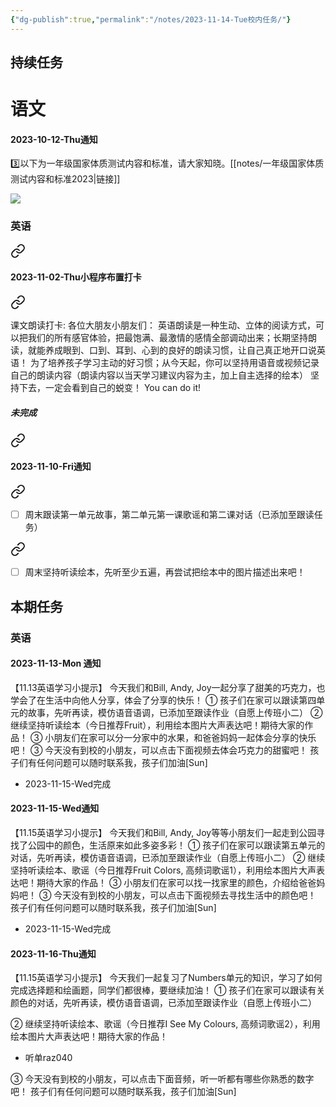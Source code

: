 ```yaml
---
{"dg-publish":true,"permalink":"/notes/2023-11-14-Tue校内任务/"}
---
```




## 持续任务
# 语文
#### 2023-10-12-Thu通知

<div class="transclusion internal-embed is-loaded"><div class="markdown-embed">



3️⃣以下为一年级国家体质测试内容和标准，请大家知晓。[[notes/一年级国家体质测试内容和标准2023\|链接]] 

</div></div>

![](https://i.postimg.cc/MHzsR1hz/mmexport1697117476792.jpg)
### 英语

<div class="transclusion internal-embed is-loaded"><a class="markdown-embed-link" href="/notes/202310311910/#767ee4" aria-label="Open link"><svg xmlns="http://www.w3.org/2000/svg" width="24" height="24" viewBox="0 0 24 24" fill="none" stroke="currentColor" stroke-width="2" stroke-linecap="round" stroke-linejoin="round" class="svg-icon lucide-link"><path d="M10 13a5 5 0 0 0 7.54.54l3-3a5 5 0 0 0-7.07-7.07l-1.72 1.71"></path><path d="M14 11a5 5 0 0 0-7.54-.54l-3 3a5 5 0 0 0 7.07 7.07l1.71-1.71"></path></svg></a><div class="markdown-embed">



#### 2023-11-02-Thu小程序布置打卡

</div></div>


<div class="transclusion internal-embed is-loaded"><a class="markdown-embed-link" href="/notes/202310311910/#8eadcc" aria-label="Open link"><svg xmlns="http://www.w3.org/2000/svg" width="24" height="24" viewBox="0 0 24 24" fill="none" stroke="currentColor" stroke-width="2" stroke-linecap="round" stroke-linejoin="round" class="svg-icon lucide-link"><path d="M10 13a5 5 0 0 0 7.54.54l3-3a5 5 0 0 0-7.07-7.07l-1.72 1.71"></path><path d="M14 11a5 5 0 0 0-7.54-.54l-3 3a5 5 0 0 0 7.07 7.07l1.71-1.71"></path></svg></a><div class="markdown-embed">



课文朗读打卡:
各位大朋友小朋友们：
      英语朗读是一种生动、立体的阅读方式，可以把我们的所有感官体验，把最饱满、最激情的感情全部调动出来；长期坚持朗读，就能养成眼到、口到、耳到、心到的良好的朗读习惯，让自己真正地开口说英语！
为了培养孩子学习主动的好习惯；从今天起，你可以坚持用语音或视频记录自己的朗读内容（朗读内容以当天学习建议内容为主，加上自主选择的绘本）
坚持下去，一定会看到自己的蜕变！
You can do it! 

</div></div>

##### 未完成

<div class="transclusion internal-embed is-loaded"><a class="markdown-embed-link" href="/notes/202311071459/#8344f8" aria-label="Open link"><svg xmlns="http://www.w3.org/2000/svg" width="24" height="24" viewBox="0 0 24 24" fill="none" stroke="currentColor" stroke-width="2" stroke-linecap="round" stroke-linejoin="round" class="svg-icon lucide-link"><path d="M10 13a5 5 0 0 0 7.54.54l3-3a5 5 0 0 0-7.07-7.07l-1.72 1.71"></path><path d="M14 11a5 5 0 0 0-7.54-.54l-3 3a5 5 0 0 0 7.07 7.07l1.71-1.71"></path></svg></a><div class="markdown-embed">



#### 2023-11-10-Fri通知

</div></div>


<div class="transclusion internal-embed is-loaded"><a class="markdown-embed-link" href="/notes/202311071459/#ee26ea" aria-label="Open link"><svg xmlns="http://www.w3.org/2000/svg" width="24" height="24" viewBox="0 0 24 24" fill="none" stroke="currentColor" stroke-width="2" stroke-linecap="round" stroke-linejoin="round" class="svg-icon lucide-link"><path d="M10 13a5 5 0 0 0 7.54.54l3-3a5 5 0 0 0-7.07-7.07l-1.72 1.71"></path><path d="M14 11a5 5 0 0 0-7.54-.54l-3 3a5 5 0 0 0 7.07 7.07l1.71-1.71"></path></svg></a><div class="markdown-embed">



- [ ] 周末跟读第一单元故事，第二单元第一课歌谣和第二课对话（已添加至跟读任务） 

</div></div>


<div class="transclusion internal-embed is-loaded"><a class="markdown-embed-link" href="/notes/202311071459/#ff8451" aria-label="Open link"><svg xmlns="http://www.w3.org/2000/svg" width="24" height="24" viewBox="0 0 24 24" fill="none" stroke="currentColor" stroke-width="2" stroke-linecap="round" stroke-linejoin="round" class="svg-icon lucide-link"><path d="M10 13a5 5 0 0 0 7.54.54l3-3a5 5 0 0 0-7.07-7.07l-1.72 1.71"></path><path d="M14 11a5 5 0 0 0-7.54-.54l-3 3a5 5 0 0 0 7.07 7.07l1.71-1.71"></path></svg></a><div class="markdown-embed">



- [ ] 周末坚持听读绘本，先听至少五遍，再尝试把绘本中的图片描述出来吧！ 

</div></div>


## 本期任务
### 英语
#### 2023-11-13-Mon 通知
【11.13英语学习小提示】
今天我们和Bill, Andy, Joy一起分享了甜美的巧克力，也学会了在生活中向他人分享，体会了分享的快乐！
① 孩子们在家可以跟读第四单元的故事，先听再读，模仿语音语调，已添加至跟读作业（自愿上传班小二）
② 继续坚持听读绘本（今日推荐Fruit），利用绘本图片大声表达吧！期待大家的作品！
③ 小朋友们在家可以分一分家中的水果，和爸爸妈妈一起体会分享的快乐吧！
③ 今天没有到校的小朋友，可以点击下面视频去体会巧克力的甜蜜吧！
孩子们有任何问题可以随时联系我，孩子们加油[Sun]
- 2023-11-15-Wed完成
#### 2023-11-15-Wed通知
【11.15英语学习小提示】
今天我们和Bill, Andy, Joy等等小朋友们一起走到公园寻找了公园中的颜色，生活原来如此多姿多彩！
① 孩子们在家可以跟读第五单元的对话，先听再读，模仿语音语调，已添加至跟读作业（自愿上传班小二）
② 继续坚持听读绘本、歌谣（今日推荐Fruit Colors, 高频词歌谣1），利用绘本图片大声表达吧！期待大家的作品！
③ 小朋友们在家可以找一找家里的颜色，介绍给爸爸妈妈吧！
③ 今天没有到校的小朋友，可以点击下面视频去寻找生活中的颜色吧！
孩子们有任何问题可以随时联系我，孩子们加油[Sun]
- 2023-11-15-Wed完成
#### 2023-11-16-Thu通知
【11.15英语学习小提示】
今天我们一起复习了Numbers单元的知识，学习了如何完成选择题和绘画题，同学们都很棒，要继续加油！
① 孩子们在家可以跟读有关颜色的对话，先听再读，模仿语音语调，已添加至跟读作业（自愿上传班小二）

② 继续坚持听读绘本、歌谣（今日推荐I See My Colours, 高频词歌谣2），利用绘本图片大声表达吧！期待大家的作品！

 - 听单raz040

③ 今天没有到校的小朋友，可以点击下面音频，听一听都有哪些你熟悉的数字吧！
孩子们有任何问题可以随时联系我，孩子们加油[Sun]